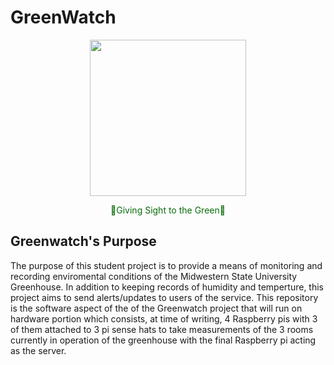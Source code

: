 
# GreenWatch


<p align="center">
  <img src="https://i.imgur.com/Y7tztzJ.jpg" width="250" height="250">
</p>

<p align="center"> 
  <font color="#086D0A">
   🌱Giving Sight to the Green🌱
  </font>
</p>

## Greenwatch's Purpose

The purpose of this student project is to provide a means of monitoring and recording enviromental conditions of the Midwestern State University Greenhouse. In addition to keeping records of humidity and temperture, this project aims to send alerts/updates to users of the service. This repository is the software aspect of the of the Greenwatch project that will run on hardware portion which consists, at time of writing, 4 Raspberry pis with 3 of them attached to 3 pi sense hats to take measurements of the 3 rooms currently in operation of the greenhouse with the final Raspberry pi acting as the server.
  
